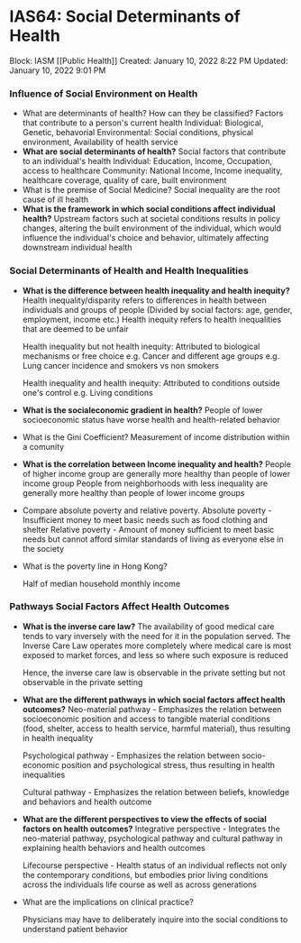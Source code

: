 # IAS64: Social Determinants of Health

Block: IASM [[Public Health]]
Created: January 10, 2022 8:22 PM
Updated: January 10, 2022 9:01 PM

### Influence of Social Environment on Health
- What are determinants of health? How can they be classified?
    Factors that contribute to a person's current health
    Individual: Biological, Genetic, behavorial
    Environmental: Social conditions, physical environment, Availability of health service
- **What are social determinants of health?**
    Social factors that contribute to an individual's health
    Individual: Education, Income, Occupation, access to healthcare
    Community: National Income, Income inequality, healthcare coverage, quality of care, built environment
- What is the premise of Social Medicine?
    Social inequality are the root cause of ill health
- **What is the framework in which social conditions affect individual health?**
    Upstream factors such at societal conditions results in policy changes, altering the built environment of the individual, which would influence the individual's choice and behavior, ultimately affecting downstream individual health

### Social Determinants of Health and Health Inequalities
- **What is the difference between health inequality and health inequity?**
    Health inequality/disparity refers to differences in health between individuals and groups of people (Divided by social factors: age, gender, employment, income etc.)
    Health inequity refers to health inequalities that are deemed to be unfair

    Health inequality but not health inequity:
    Attributed to biological mechanisms or free choice
    e.g. Cancer and different age groups
    e.g. Lung cancer incidence and smokers vs non smokers
    
    Health inequality and health inequity:
    Attributed to conditions outside one's control
    e.g. Living conditions
- **What is the socialeconomic gradient in health?**
    People of lower socioeconomic status have worse health and health-related behavior
- What is the Gini Coefficient?
    Measurement of income distribution within a comunity
- **What is the correlation between Income inequality and health?**
    People of higher income group are generally more healthy than people of lower income group
    People from neighborhoods with less inequality are generally more healthy than people of lower income groups
- Compare absolute poverty and relative poverty.
    Absolute poverty - Insufficient money to meet basic needs such as food clothing and shelter
    Relative poverty - Amount of money sufficient to meet basic needs but cannot afford similar standards of living as everyone else in the society
- What is the poverty line in Hong Kong?
    
    Half of median household monthly income

### Pathways Social Factors Affect Health Outcomes
- **What is the inverse care law?**
    The availability of good medical care tends to vary inversely with the need for it in the population served. The Inverse Care Law operates more completely where medical care is most exposed to market forces, and less so where such exposure is reduced
    
    Hence, the inverse care law is observable in the private setting but not observable in the private setting
- **What are the different pathways in which social factors affect health outcomes?**
    Neo-material pathway - Emphasizes the relation between socioeconomic position and access to tangible material conditions (food, shelter, access to health service, harmful material), thus resulting in health inequality
    
    Psychological pathway - Emphasizes the relation between socio-economic position and psychological stress, thus resulting in health inequalities
    
    Cultural pathway - Emphasizes the relation between beliefs, knowledge and behaviors and health outcome
- **What are the different perspectives to view the effects of social factors on health outcomes?**
    Integrative perspective - Integrates the neo-material pathway, psychological pathway and cultural pathway in explaining health behaviors and health outcomes
    
    Lifecourse perspective - Health status of an individual reflects not only the contemporary conditions, but embodies prior living conditions across the individuals life course as well as across generations
- What are the implications on clinical practice?
    
    Physicians may have to deliberately inquire into the social conditions to understand patient behavior